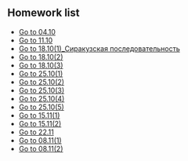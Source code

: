 ## Homework list
* [Go to 04.10](https://github.com/AlimG11/Homework/blob/main/04.10.md)
* [Go to 11.10](https://github.com/AlimG11/Homework/blob/main/11.10.md)
* [Go to 18.10(1)_Сиракузская последовательность](https://github.com/AlimG11/Homework/blob/main/18.10(1)_Сиракузская%20последовательность.md)
* [Go to 18.10(2)](https://github.com/AlimG11/Homework/blob/main/18.10(2).md)
* [Go to 18.10(3)](https://github.com/AlimG11/Homework/blob/main/18.10(3).md)
* [Go to 25.10(1)](https://github.com/AlimG11/Homework/blob/main/25.10(1).md)
* [Go to 25.10(2)](https://github.com/AlimG11/Homework/blob/main/25.10(2).md)
* [Go to 25.10(3)](https://github.com/AlimG11/Homework/blob/main/25.10(3).md)
* [Go to 25.10(4)](https://github.com/AlimG11/Homework/blob/main/25.10(4).md)
* [Go to 25.10(5)](https://github.com/AlimG11/Homework/blob/main/25.10(5).md)
* [Go to 15.11(1)](https://github.com/AlimG11/Homework/blob/main/15.11(1).md)
* [Go to 15.11(2)](https://github.com/AlimG11/Homework/blob/main/15.11(2).md)
* [Go to 22.11](https://github.com/AlimG11/Homework/blob/main/22.11.md)
* [Go to 08.11(1)](https://github.com/AlimG11/Homework/blob/main/08.11(1).md)
* [Go to 08.11(2)](https://github.com/AlimG11/Homework/blob/main/08.11(2).md)
